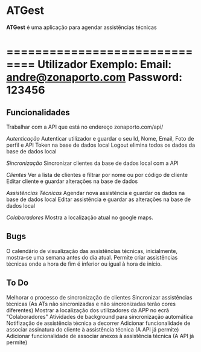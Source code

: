 ATGest
======

**ATGest** é uma aplicação para agendar assistências técnicas

==============================
Utilizador Exemplo:
    Email: andre@zonaporto.com
    Password: 123456
==============================


Funcionalidades
---------------

Trabalhar com a API que está no endereço zonaporto.com/api/

*Autenticação*
    Autenticar utilizador e guardar o seu Id, Nome, Email, Foto de perfil e API Token na base de dados local
    Logout elimina todos os dados da base de dados local

*Sincronização*
    Sincronizar clientes da base de dados local com a API

*Clientes*
    Ver a lista de clientes e filtrar por nome ou por código de cliente
    Editar cliente e guardar alterações na base de dados

*Assistências Técnicas*
    Agendar nova assistência e guardar os dados na base de dados local
    Editar assistência e guardar as alterações na base de dados local

*Colaboradores*
    Mostra a localização atual no google maps.

 Bugs
 ----

 O calendário de visualização das assistências técnicas, inicialmente, mostra-se uma semana antes do dia atual.
 Permite criar assistências técnicas onde a hora de fim é inferior ou igual à hora de início.


 To Do
 -----
 Melhorar o processo de sincronização de clientes
 Sincronizar assistências técnicas (As ATs não sincronizadas e não sincronizadas terão cores diferentes)
 Mostrar a localização dos utilizadores da APP no ecrã "Colaboradores"
 Atividades de background para sincronização automática
 Notifização de assistência técnica a decorrer
 Adicionar funcionalidade de associar assinatura do cliente à assistência técnica (A API já permite)
 Adicionar funcionalidade de associar anexos à assistência técnica (A API já permite)